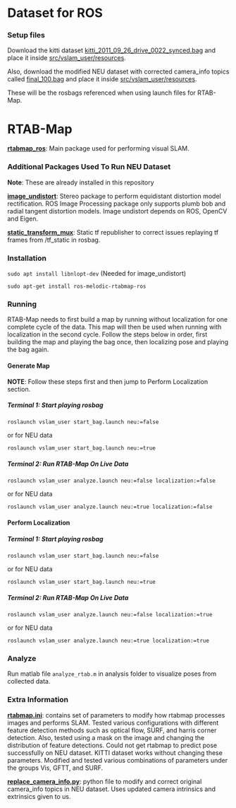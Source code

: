 # Dataset for ROS

### Setup files

Download the kitti dataset [kitti_2011_09_26_drive_0022_synced.bag](https://drive.google.com/open?id=1TJcH-Aw9yD5G5J0doLqCpa9ca22gw0cI)
and place it inside [src/vslam_user/resources](src/vslam_user/resources).

Also, download the modified NEU dataset with corrected camera_info topics called [final_100.bag](https://drive.google.com/open?id=1FOw9sHZXFzR8m16sh4c17T6liJyaFkjg)
and place it inside [src/vslam_user/resources](src/vslam_user/resources).

These will be the rosbags referenced when using launch files for RTAB-Map.

# RTAB-Map

[**rtabmap_ros**](https://github.com/introlab/rtabmap_ros): Main package used for performing visual SLAM.

### Additional Packages Used To Run NEU Dataset

**Note**: These are already installed in this repository

[**image_undistort**](https://github.com/ethz-asl/image_undistort): Stereo package to perform equidistant distortion
model rectification. ROS Image Processing package only supports plumb bob and radial tangent distortion models. Image 
undistort depends on ROS, OpenCV and Eigen.

[**static_transform_mux**](https://github.com/tradr-project/static_transform_mux): Static tf republisher to correct
issues replaying tf frames from /tf_static in rosbag.

### Installation

`sudo apt install libnlopt-dev` (Needed for image_undistort)

`sudo apt-get install ros-melodic-rtabmap-ros`

### Running

RTAB-Map needs to first build a map by running without localization for one complete cycle of the data. This map will 
then be used when running with localization in the second cycle. Follow the steps below in order, first building the map
and playing the bag once, then localizing pose and playing the bag again.

#### Generate Map

**NOTE**: Follow these steps first and then jump to Perform Localization section.

##### Terminal 1: Start playing rosbag

`roslaunch vslam_user start_bag.launch neu:=false`

or for NEU data

`roslaunch vslam_user start_bag.launch neu:=true`

##### Terminal 2: Run RTAB-Map On Live Data

`roslaunch vslam_user analyze.launch neu:=false localization:=false`

or for NEU data

`roslaunch vslam_user analyze.launch neu:=true localization:=false`

#### Perform Localization

##### Terminal 1: Start playing rosbag

`roslaunch vslam_user start_bag.launch neu:=false`

or for NEU data

`roslaunch vslam_user start_bag.launch neu:=true`

##### Terminal 2: Run RTAB-Map On Live Data

`roslaunch vslam_user analyze.launch neu:=false localization:=true`

or for NEU data

`roslaunch vslam_user analyze.launch neu:=true localization:=true`

### Analyze

Run matlab file `analyze_rtab.m` in analysis folder to visualize poses from collected data.

### Extra Information

[**rtabmap.ini**](src/vslam_user/cfg/rtabmap.ini): contains set of parameters to modify how rtabmap processes images and
performs SLAM. Tested various configurations with different feature detection methods such as optical flow, SURF, and
harris corner detection. Also, tested using a mask on the image and changing the distribution of feature detections. 
Could not get rtabmap to predict pose successfully on NEU dataset. KITTI dataset works without changing these 
parameters. Modified and tested various combinations of parameters under the groups Vis, GFTT, and SURF.

[**replace_camera_info.py**](src/vslam_user/src/replace_camera_info.py): python file to modify and correct original
camera_info topics in NEU dataset. Uses updated camera intrinsics and extrinsics given to us.
